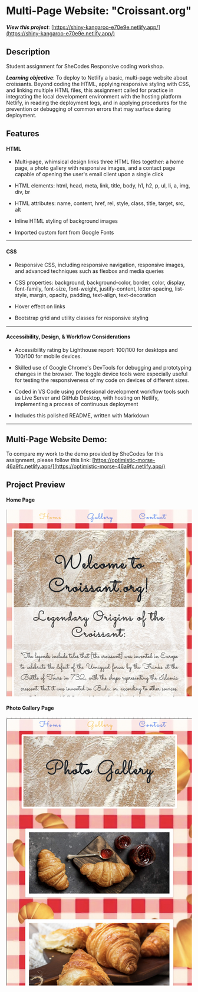 # Multi-Page Website: "Croissant.org"

**_View this project_**: [https://shiny-kangaroo-e70e9e.netlify.app/](https://shiny-kangaroo-e70e9e.netlify.app/)

## Description

Student assignment for SheCodes Responsive coding workshop.

**_Learning objective_**: To deploy to Netlify a basic, multi-page website about croissants. Beyond coding the HTML, applying responsive styling with CSS, and linking multiple HTML files, this assignment called for practice in integrating the local development environment with the hosting platform Netlify, in reading the deployment logs, and in applying procedures for the prevention or debugging of common errors that may surface during deployment.

## Features

#### HTML

- Multi-page, whimsical design links three HTML files together: a home page, a photo gallery with responsive images, and a contact page capable of opening the user's email client upon a single click

- HTML elements: html, head, meta, link, title, body, h1, h2, p, ul, li, a, img, div, br

- HTML attributes: name, content, href, rel, style, class, title, target, src, alt

- Inline HTML styling of background images

- Imported custom font from Google Fonts

---

#### CSS

- Responsive CSS, including responsive navigation, responsive images, and advanced techniques such as flexbox and media queries

- CSS properties: background, background-color, border, color, display, font-family, font-size, font-weight, justify-content, letter-spacing, list-style, margin, opacity, padding, text-align, text-decoration

- Hover effect on links

- Bootstrap grid and utility classes for responsive styling

---

#### Accessibility, Design, & Workflow Considerations

- Accessibility rating by Lighthouse report: 100/100 for desktops and 100/100 for mobile devices.

- Skilled use of Google Chrome's DevTools for debugging and prototyping changes in the browser. The toggle device tools were especially useful for testing the responsiveness of my code on devices of different sizes.

- Coded in VS Code using professional development workflow tools such as Live Server and GitHub Desktop, with hosting on Netlify, implementing a process of continuous deployment

- Includes this polished README, written with Markdown

---

## Multi-Page Website Demo:

To compare my work to the demo provided by SheCodes for this assignment, please follow this link: [https://optimistic-morse-46a9fc.netlify.app/](https://optimistic-morse-46a9fc.netlify.app/)

## Project Preview

#### Home Page

![Multi-Page Website "Croissant.org" Home Page Preview](/images/preview/croissant-home-page-preview.png)

#### Photo Gallery Page

![Multi-Page Website "Croissant.org" Photo Gallery Preview](/images/preview/croissant-photo-gallery-preview.png)
